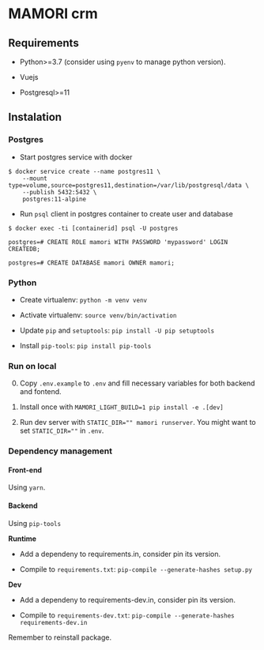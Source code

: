 # MAMORI crm

## Requirements

- Python>=3.7 (consider using `pyenv` to manage python version).

- Vuejs

- Postgresql>=11

## Instalation

### Postgres

- Start postgres service with docker

```
$ docker service create --name postgres11 \
    --mount type=volume,source=postgres11,destination=/var/lib/postgresql/data \
    --publish 5432:5432 \
    postgres:11-alpine
```

- Run `psql` client in postgres container to create user and database

```
$ docker exec -ti [containerid] psql -U postgres

postgres=# CREATE ROLE mamori WITH PASSWORD 'mypassword' LOGIN CREATEDB;

postgres=# CREATE DATABASE mamori OWNER mamori;
```

### Python

- Create virtualenv: `python -m venv venv`

- Activate virtualenv: `source venv/bin/activation`

- Update `pip` and `setuptools`: `pip install -U pip setuptools`

- Install `pip-tools`: `pip install pip-tools`

### Run on local

0. Copy `.env.example` to `.env` and fill necessary variables for both backend and fontend.

1. Install once with `MAMORI_LIGHT_BUILD=1 pip install -e .[dev]`

1. Run dev server with `STATIC_DIR="" mamori runserver`. You might want to set `STATIC_DIR=""` in `.env`.

### Dependency management

#### Front-end

Using `yarn`.

#### Backend

Using `pip-tools`

**Runtime**

- Add a dependeny to requirements.in, consider pin its version.

- Compile to `requirements.txt`: `pip-compile --generate-hashes setup.py`

**Dev**

- Add a dependeny to requirements-dev.in, consider pin its version.

- Compile to `requirements-dev.txt`: `pip-compile --generate-hashes requirements-dev.in`

Remember to reinstall package.
